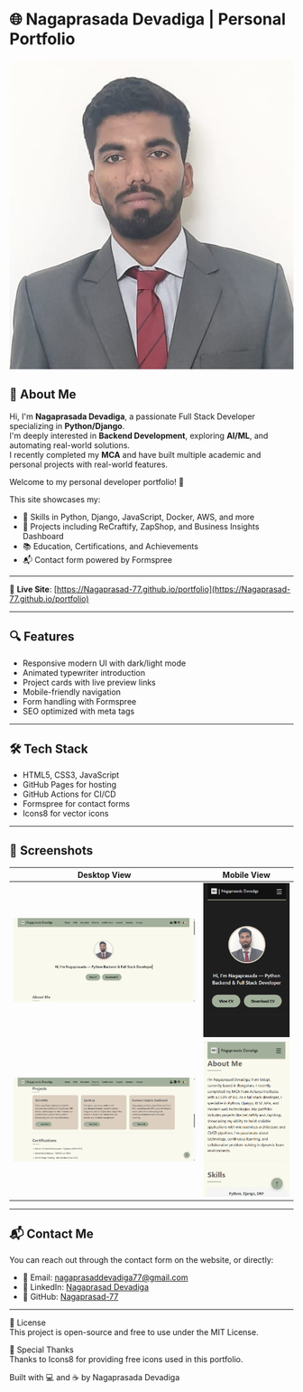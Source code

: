 # 🌐 Nagaprasada Devadiga | Personal Portfolio

![Portfolio Banner](assets/images/profile.jpg)

## 📌 About Me

Hi, I'm **Nagaprasada Devadiga**, a passionate Full Stack Developer specializing in **Python/Django**.  
I'm deeply interested in **Backend Development**, exploring **AI/ML**, and automating real-world solutions.  
I recently completed my **MCA** and have built multiple academic and personal projects with real-world features.

Welcome to my personal developer portfolio! 🚀

This site showcases my:
- 🔧 Skills in Python, Django, JavaScript, Docker, AWS, and more
- 💼 Projects including ReCraftify, ZapShop, and Business Insights Dashboard
- 📚 Education, Certifications, and Achievements
- 📬 Contact form powered by Formspree

---

🔗 **Live Site**: [https://Nagaprasad-77.github.io/portfolio](https://Nagaprasad-77.github.io/portfolio)

---

## 🔍 Features

- Responsive modern UI with dark/light mode
- Animated typewriter introduction
- Project cards with live preview links
- Mobile-friendly navigation
- Form handling with Formspree
- SEO optimized with meta tags

---

## 🛠️ Tech Stack

- HTML5, CSS3, JavaScript
- GitHub Pages for hosting
- GitHub Actions for CI/CD
- Formspree for contact forms
- Icons8 for vector icons

---

## 📸 Screenshots

| Desktop View | Mobile View |
|--------------|-------------|
| ![Desktop](assets/images/screenshot-desktop1.png) | ![Mobile](assets/images/screenshot-mobile1.png) |
| ![Desktop](assets/images/screenshot-desktop2.png) | ![Mobile](assets/images/screenshot-mobile2.png) |

---

## 📬 Contact Me

You can reach out through the contact form on the website, or directly:

- 📧 Email: [nagaprasaddevadiga77@gmail.com](mailto:nagaprasaddevadiga77@gmail.com)
- 🔗 LinkedIn: [Nagaprasad Devadiga](https://linkedin.com/in/nagaprasad-devadiga77)
- 🐙 GitHub: [Nagaprasad-77](https://github.com/Nagaprasad-77)

---

📜 License  
This project is open-source and free to use under the MIT License.

🙏 Special Thanks  
Thanks to Icons8 for providing free icons used in this portfolio.

Built with 💻 and ☕ by Nagaprasada Devadiga  